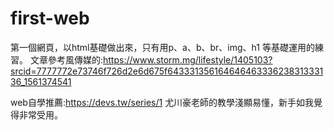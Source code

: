 # first-web
第一個網頁，以html基礎做出來，只有用p、a、b、br、img、h1 等基礎運用的練習。
文章參考風傳媒的:https://www.storm.mg/lifestyle/1405103?srcid=7777772e73746f726d2e6d675f64333135616464646333623831333136_1561374541

web自學推薦:https://devs.tw/series/1
尤川豪老師的教學淺顯易懂，新手如我覺得非常受用。
